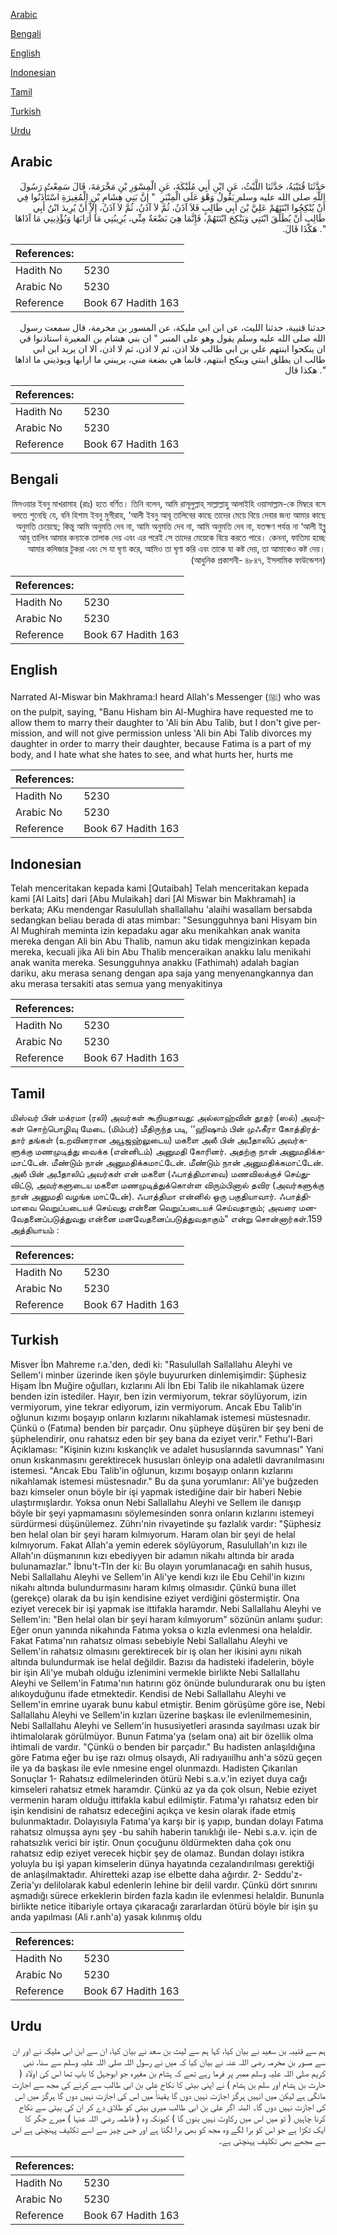 [Arabic](#arabic)

[Bengali](#bengali)

[English](#english)

[Indonesian](#indonesian)

[Tamil](#tamil)

[Turkish](#turkish)

[Urdu](#urdu)

## Arabic


<div dir="rtl" lang="ar" style={{fontSize:'larger',backgroundColor:'#f8f9fa',padding:20}}>
حَدَّثَنَا قُتَيْبَةُ، حَدَّثَنَا اللَّيْثُ، عَنِ ابْنِ أَبِي مُلَيْكَةَ، عَنِ الْمِسْوَرِ بْنِ مَخْرَمَةَ، قَالَ سَمِعْتُ رَسُولَ اللَّهِ صلى الله عليه وسلم يَقُولُ وَهْوَ عَلَى الْمِنْبَرِ ‏ "‏ إِنَّ بَنِي هِشَامِ بْنِ الْمُغِيرَةِ اسْتَأْذَنُوا فِي أَنْ يُنْكِحُوا ابْنَتَهُمْ عَلِيَّ بْنَ أَبِي طَالِبٍ فَلاَ آذَنُ، ثُمَّ لاَ آذَنُ، ثُمَّ لاَ آذَنُ، إِلاَّ أَنْ يُرِيدَ ابْنُ أَبِي طَالِبٍ أَنْ يُطَلِّقَ ابْنَتِي وَيَنْكِحَ ابْنَتَهُمْ، فَإِنَّمَا هِيَ بَضْعَةٌ مِنِّي، يُرِيبُنِي مَا أَرَابَهَا وَيُؤْذِينِي مَا آذَاهَا ‏"‏‏.‏ هَكَذَا قَالَ‏.‏
</div>
<div style={{backgroundColor:'#f8f9fa',padding:20, marginBottom: 10}}><table> <thead> <tr> <th>References:</th> <th></th> </tr> </thead> <tbody><tr><td>Hadith No</td><td>5230</td></tr><tr><td>Arabic No</td><td>5230</td></tr><tr><td>Reference</td><td>Book 67 Hadith 163</td></tr></tbody></table></div>


<div dir="rtl" lang="ar" style={{fontSize:'larger',backgroundColor:'#f8f9fa',padding:20}}>
حدثنا قتيبة، حدثنا الليث، عن ابن ابي مليكة، عن المسور بن مخرمة، قال سمعت رسول الله صلى الله عليه وسلم يقول وهو على المنبر " ان بني هشام بن المغيرة استاذنوا في ان ينكحوا ابنتهم علي بن ابي طالب فلا اذن، ثم لا اذن، ثم لا اذن، الا ان يريد ابن ابي طالب ان يطلق ابنتي وينكح ابنتهم، فانما هي بضعة مني، يريبني ما ارابها ويوذيني ما اذاها ". هكذا قال
</div>
<div style={{backgroundColor:'#f8f9fa',padding:20, marginBottom: 10}}><table> <thead> <tr> <th>References:</th> <th></th> </tr> </thead> <tbody><tr><td>Hadith No</td><td>5230</td></tr><tr><td>Arabic No</td><td>5230</td></tr><tr><td>Reference</td><td>Book 67 Hadith 163</td></tr></tbody></table></div>

## Bengali


<div dir="rtl" lang="bn" style={{fontSize:'larger',backgroundColor:'#f8f9fa',padding:20}}>
মিসওয়ার ইবনু মাখরামাহ (রাঃ) হতে বর্ণিত। তিনি বলেন, আমি রাসূলুল্লাহ্ সাল্লাল্লাহু আলাইহি ওয়াসাল্লাম-কে মিম্বরে বসে বলতে শুনেছি যে, বনি হিশাম ইবনু মুগীরাহ, ‘আলী ইবনু আবূ তালিবের কাছে তাদের মেয়ে বিয়ে দেবার জন্য আমার কাছে অনুমতি চেয়েছে; কিন্তু আমি অনুমতি দেব না, আমি অনুমতি দেব না, আমি অনুমতি দেব না, যতক্ষণ পর্যন্ত না ‘আলী ইব্নু আবূ তালিব আমার কন্যাকে তালাক দেয় এবং এর পরেই সে তাদের মেয়েকে বিয়ে করতে পারে। কেননা, ফাতিমা হচ্ছে আমার কলিজার টুকরা এবং সে যা ঘৃণা করে, আমিও তা ঘৃণা করি এবং তাকে যা কষ্ট দেয়, তা আমাকেও কষ্ট দেয়। (আধুনিক প্রকাশনী- ৪৮৪৭, ইসলামিক ফাউন্ডেশন)
</div>
<div style={{backgroundColor:'#f8f9fa',padding:20, marginBottom: 10}}><table> <thead> <tr> <th>References:</th> <th></th> </tr> </thead> <tbody><tr><td>Hadith No</td><td>5230</td></tr><tr><td>Arabic No</td><td>5230</td></tr><tr><td>Reference</td><td>Book 67 Hadith 163</td></tr></tbody></table></div>

## English


<div dir="ltr" lang="en" style={{fontSize:'larger',backgroundColor:'#f8f9fa',padding:20}}>
Narrated Al-Miswar bin Makhrama:I heard Allah's Messenger (ﷺ) who was on the pulpit, saying, "Banu Hisham bin Al-Mughira have requested me to allow them to marry their daughter to 'Ali bin Abu Talib, but I don't give permission, and will not give permission unless 'Ali bin Abi Talib divorces my daughter in order to marry their daughter, because Fatima is a part of my body, and I hate what she hates to see, and what hurts her, hurts me
</div>
<div style={{backgroundColor:'#f8f9fa',padding:20, marginBottom: 10}}><table> <thead> <tr> <th>References:</th> <th></th> </tr> </thead> <tbody><tr><td>Hadith No</td><td>5230</td></tr><tr><td>Arabic No</td><td>5230</td></tr><tr><td>Reference</td><td>Book 67 Hadith 163</td></tr></tbody></table></div>

## Indonesian


<div dir="ltr" lang="id" style={{fontSize:'larger',backgroundColor:'#f8f9fa',padding:20}}>
Telah menceritakan kepada kami [Qutaibah] Telah menceritakan kepada kami [Al Laits] dari [Abu Mulaikah] dari [Al Miswar bin Makhramah] ia berkata; AKu mendengar Rasulullah shallallahu 'alaihi wasallam bersabda sedangkan beliau berada di atas mimbar: "Sesungguhnya bani Hisyam bin Al Mughirah meminta izin kepadaku agar aku menikahkan anak wanita mereka dengan Ali bin Abu Thalib, namun aku tidak mengizinkan kepada mereka, kecuali jika Ali bin Abu Thalib menceraikan anakku lalu menikahi anak wanita mereka. Sesungguhnya anakku (Fathimah) adalah bagian dariku, aku merasa senang dengan apa saja yang menyenangkannya dan aku merasa tersakiti atas semua yang menyakitinya
</div>
<div style={{backgroundColor:'#f8f9fa',padding:20, marginBottom: 10}}><table> <thead> <tr> <th>References:</th> <th></th> </tr> </thead> <tbody><tr><td>Hadith No</td><td>5230</td></tr><tr><td>Arabic No</td><td>5230</td></tr><tr><td>Reference</td><td>Book 67 Hadith 163</td></tr></tbody></table></div>

## Tamil


<div dir="ltr" lang="ta" style={{fontSize:'larger',backgroundColor:'#f8f9fa',padding:20}}>
மிஸ்வர் பின் மக்ரமா (ரலி) அவர்கள் கூறியதாவது: அல்லாஹ்வின் தூதர் (ஸல்) அவர்கள் சொற்பொழிவு மேடை (மிம்பர்) மீதிருந்த படி, ‘‘ஹிஷாம் பின் முஃகீரா கோத்திரத்தார் தங்கள் (உறவினரான அபூஜஹ்லுடைய) மகளை அலீ பின் அபீதாலிப் அவர்களுக்கு மணமுடித்து வைக்க (என்னிடம்) அனுமதி கோரினர். அதற்கு நான் அனுமதிக்கமாட்டேன். மீண்டும் நான் அனுமதிக்கமாட்டேன். மீண்டும் நான் அனுமதிக்கமாட்டேன். அலீ பின் அபீதாலிப் அவர்கள் என் மகளை (ஃபாத்திமாவை) மணவிலக்குச் செய்துவிட்டு, அவர்களுடைய மகளை மணமுடித்துக்கொள்ள விரும்பினால் தவிர (அவர்களுக்கு நான் அனுமதி வழங்க மாட்டேன்). ஃபாத்திமா என்னில் ஒரு பகுதியாவார். ஃபாத்திமாவை வெறுப்படையச் செய்வது என்னை வெறுப்படையச் செய்வதாகும்; அவரை மனவேதனைப்படுத்துவது என்னை மனவேதனைப்படுத்துவதாகும்” என்று சொன்னார்கள்.159 அத்தியாயம் :
</div>
<div style={{backgroundColor:'#f8f9fa',padding:20, marginBottom: 10}}><table> <thead> <tr> <th>References:</th> <th></th> </tr> </thead> <tbody><tr><td>Hadith No</td><td>5230</td></tr><tr><td>Arabic No</td><td>5230</td></tr><tr><td>Reference</td><td>Book 67 Hadith 163</td></tr></tbody></table></div>

## Turkish


<div dir="ltr" lang="tr" style={{fontSize:'larger',backgroundColor:'#f8f9fa',padding:20}}>
Misver İbn Mahreme r.a.'den, dedi ki: "Rasulullah Sallallahu Aleyhi ve Sellem'i minber üzerinde iken şöyle buyururken dinlemişimdir: Şüphesiz Hişam İbn Muğire oğulları, kızlarını Ali İbn Ebi Talib ile nikahlamak üzere benden izin istediler. Hayır, ben izin vermiyorum, tekrar söylüyorum, izin vermiyorum, yine tekrar ediyorum, izin vermiyorum. Ancak Ebu Talib'in oğlunun kızımı boşayıp onların kızlarını nikahlamak istemesi müstesnadır. Çünkü o (Fatıma) benden bir parçadır. Onu şüpheye düşüren bir şey beni de şüphelendirir, onu rahatsız eden bir şey bana da eziyet verir." Fethu'l-Bari Açıklaması: "Kişinin kızını kıskançlık ve adalet hususlarında savumnası" Yani onun kıskanmasını gerektirecek hususları önleyip ona adaletli davranılmasını istemesi. "Ancak Ebu Talib'in oğlunun, kızımı boşayıp onların kızlarını nikahlamak istemesi müstesnadır." Bu da şuna yorumlanır: Ali'ye buğzeden bazı kimseler onun böyle bir işi yapmak istediğine dair bir haberi Nebie ulaştırmışlardır. Yoksa onun Nebi Sallallahu Aleyhi ve Sellem ile danışıp böyle bir şeyi yapmamasını söylemesinden sonra onların kızlarını istemeyi sürdürmesi düşünülemez. Zührı'nin rivayetinde şu fazlalık vardır: "Şüphesiz ben helal olan bir şeyi haram kılmıyorum. Haram olan bir şeyi de helal kılmıyorum. Fakat Allah'a yemin ederek söylüyorum, Rasulullah'ın kızı ile Allah'ın düşmanının kızı ebediyyen bir adamın nikahı altında bir arada bulunamazlar." İbnu't-TIn der ki: Bu olayın yorumlanacağı en sahih husus, Nebi Sallallahu Aleyhi ve Sellem'in Ali'ye kendi kızı ile Ebu Cehil'in kızını nikahı altında bulundurmasını haram kılmış olmasıdır. Çünkü buna illet (gerekçe) olarak da bu işin kendisine eziyet verdiğini göstermiştir. Ona eziyet verecek bir işi yapmak ise ittifakla haramdır. Nebi Sallallahu Aleyhi ve Sellem'in: "Ben helal olan bir şeyi haram kılmıyorum" sözünün anlamı şudur: Eğer onun yanında nikahında Fatıma yoksa o kızla evlenmesi ona helaldir. Fakat Fatıma'nın rahatsız olması sebebiyle Nebi Sallallahu Aleyhi ve Sellem'in rahatsız olmasını gerektirecek bir iş olan her ikisini aynı nikah altında bulundurmak ise helal değildir. Bazısı da hadisteki ifadelerin, böyle bir işin Ali'ye mubah olduğu izlenimini vermekle birlikte Nebi Sallallahu Aleyhi ve Sellem'in Fatıma'nın hatırını göz önünde bulundurarak onu bu işten alıkoyduğunu ifade etmektedir. Kendisi de Nebi Sallallahu Aleyhi ve Sellem'in emrine uyarak bunu kabul etmiştir. Benim görüşüme göre ise, Nebi Sallallahu Aleyhi ve Sellem'in kızları üzerine başkası ile evlenilmemesinin, Nebi Sallallahu Aleyhi ve Sellem'in hususiyetIeri arasında sayılması uzak bir ihtimalolarak görülmüyor. Bunun Fatıma'ya (selam ona) ait bir özellik olma ihtimali de vardır. "Çünkü o benden bir parçadır." Bu hadisten anlaşıldığına göre Fatıma eğer bu işe razı olmuş olsaydı, Ali radıyaııilhu anh'a sözü geçen ile ya da başkası ile evle nmesine engel olunmazdı. Hadisten Çıkarılan Sonuçlar 1- Rahatsız edilmelerinden ötürü Nebi s.a.v.'in eziyet duya cağı kimseleri rahatsız etmek haramdır. Çünkü az ya da çok olsun, Nebie eziyet vermenin haram olduğu ittifakla kabul edilmiştir. Fatıma'yı rahatsız eden bir işin kendisini de rahatsız edeceğini açıkça ve kesin olarak ifade etmiş bulunmaktadır. Dolayısıyla Fatıma'ya karşı bir iş yapıp, bundan dolayı Fatıma rahatsız olmuşsa aynı şey -bu sahih haberin tanıklığı ile- Nebi s.a.v. için de rahatsızlık verici bir iştir. Onun çocuğunu öldürmekten daha çok onu rahatsız edip eziyet verecek hiçbir şey de olamaz. Bundan dolayı istikra yoluyla bu işi yapan kimselerin dünya hayatında cezalandırılması gerektiği de anlaşılmaktadır. Ahiretteki azap ise elbette daha ağırdır. 2- Seddu'z-Zeria'yı delilolarak kabul edenlerin lehine bir delil vardır. Çünkü dört sınırını aşmadığı sürece erkeklerin birden fazla kadın ile evlenmesi helaldir. Bununla birlikte netice itibariyle ortaya çıkaracağı zararlardan ötürü böyle bir işin şu anda yapılması (Ali r.anh'a) yasak kılınmış oldu
</div>
<div style={{backgroundColor:'#f8f9fa',padding:20, marginBottom: 10}}><table> <thead> <tr> <th>References:</th> <th></th> </tr> </thead> <tbody><tr><td>Hadith No</td><td>5230</td></tr><tr><td>Arabic No</td><td>5230</td></tr><tr><td>Reference</td><td>Book 67 Hadith 163</td></tr></tbody></table></div>

## Urdu


<div dir="rtl" lang="ur" style={{fontSize:'larger',backgroundColor:'#f8f9fa',padding:20}}>
ہم سے قتیبہ بن سعید نے بیان کیا، کہا ہم سے لیث بن سعد نے بیان کیا، ان سے ابن ابی ملیکہ نے اور ان سے مسور بن مخرمہ رضی اللہ عنہ نے بیان کیا کہ میں نے رسول اللہ صلی اللہ علیہ وسلم سے سنا، نبی کریم صلی اللہ علیہ وسلم ممبر پر فرما رہے تھے کہ ہشام بن مغیرہ جو ابوجہل کا باپ تھا اس کی اولاد ( حارث بن ہشام اور سلم بن ہشام ) نے اپنی بیٹی کا نکاح علی بن ابی طالب سے کرنے کی مجھ سے اجازت مانگی ہے لیکن میں انہیں ہرگز اجازت نہیں دوں گا یقیناً میں اس کی اجازت نہیں دوں گا ہرگز میں اس کی اجازت نہیں دوں گا۔ البتہ اگر علی بن ابی طالب میری بیٹی کو طلاق دے کر ان کی بیٹی سے نکاح کرنا چاہیں ( تو میں اس میں رکاوٹ نہیں بنوں گا ) کیونکہ وہ ( فاطمہ رضی اللہ عنہا ) میرے جگر کا ایک ٹکڑا ہے جو اس کو برا لگے وہ مجھ کو بھی برا لگتا ہے اور جس چیز سے اسے تکلیف پہنچتی ہے اس سے مجھے بھی تکلیف پہنچتی ہے۔
</div>
<div style={{backgroundColor:'#f8f9fa',padding:20, marginBottom: 10}}><table> <thead> <tr> <th>References:</th> <th></th> </tr> </thead> <tbody><tr><td>Hadith No</td><td>5230</td></tr><tr><td>Arabic No</td><td>5230</td></tr><tr><td>Reference</td><td>Book 67 Hadith 163</td></tr></tbody></table></div>